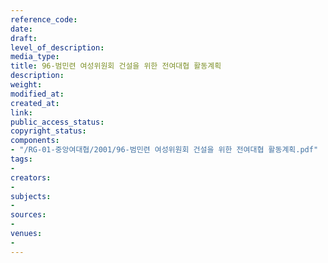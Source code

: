 ```yaml
---
reference_code: 
date: 
draft: 
level_of_description: 
media_type: 
title: 96-범민련 여성위원회 건설을 위한 전여대협 활동계획
description: 
weight: 
modified_at: 
created_at: 
link: 
public_access_status: 
copyright_status: 
components:
- "/RG-01-중앙여대협/2001/96-범민련 여성위원회 건설을 위한 전여대협 활동계획.pdf"
tags:
- 
creators:
- 
subjects:
- 
sources:
- 
venues:
- 
---
```

